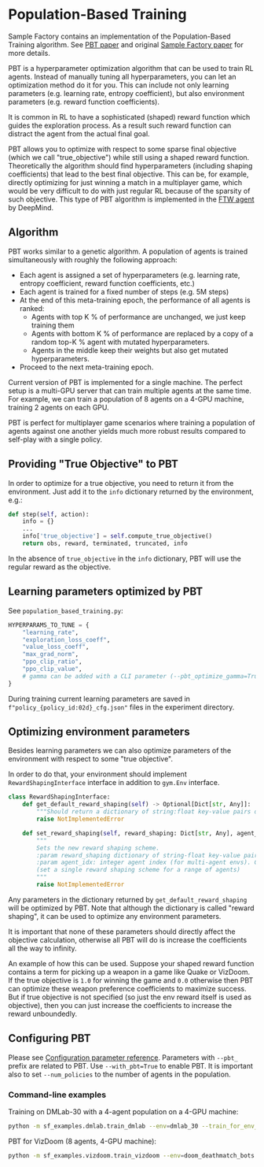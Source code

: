 # Population-Based Training

Sample Factory contains an implementation of the Population-Based Training algorithm.
See [PBT paper](https://arxiv.org/abs/1711.09846) and original [Sample Factory paper](https://arxiv.org/abs/2006.11751) for more details.

PBT is a hyperparameter optimization algorithm that can be used to train RL agents.
Instead of manually tuning all hyperparameters, you can let an optimization method do it for you. This can include 
not only learning parameters (e.g. learning rate, entropy coefficient), but also environment parameters (e.g. reward function coefficients).

It is common in RL to have a sophisticated (shaped) reward function which guides the exploration process.
As a result such reward function can distract the agent from the actual final goal.

PBT allows you to optimize with respect to some sparse final objective (which we call "true_objective") while still using a shaped reward function.
Theoretically the algorithm should find hyperparameters (including shaping coefficients) that lead to the best final objective.
This can be, for example, directly optimizing for just winning a match in a multiplayer game, which would be very difficult to do with just regular RL because of
the sparsity of such objective.
This type of PBT algorithm is implemented in the [FTW agent](https://www.deepmind.com/blog/capture-the-flag-the-emergence-of-complex-cooperative-agents) by DeepMind.

## Algorithm

PBT works similar to a genetic algorithm. A population of agents is trained simultaneously with roughly the following approach:

* Each agent is assigned a set of hyperparameters (e.g. learning rate, entropy coefficient, reward function coefficients, etc.)
* Each agent is trained for a fixed number of steps (e.g. 5M steps)
* At the end of this meta-training epoch, the performance of all agents is ranked:
  * Agents with top K % of performance are unchanged, we just keep training them
  * Agents with bottom K % of performance are replaced by a copy of a random top-K % agent with mutated hyperparameters.
  * Agents in the middle keep their weights but also get mutated hyperparameters.
* Proceed to the next meta-training epoch.

Current version of PBT is implemented for a single machine. The perfect setup is a multi-GPU server that can train multiple agents at the same time.
For example, we can train a population of 8 agents on a 4-GPU machine, training 2 agents on each GPU.

PBT is perfect for multiplayer game scenarios where training a population of agents against one another
yields much more robust results compared to self-play with a single policy.

## Providing "True Objective" to PBT

In order to optimize for a true objective, you need to return it from the environment.
Just add it to the `info` dictionary returned by the environment, e.g.:

```python
def step(self, action):
    info = {}
    ...
    info['true_objective'] = self.compute_true_objective()
    return obs, reward, terminated, truncated, info
```

In the absence of `true_objective` in the `info` dictionary, PBT will use the regular reward as the objective.

## Learning parameters optimized by PBT

See `population_based_training.py`:

```python
HYPERPARAMS_TO_TUNE = {
    "learning_rate",
    "exploration_loss_coeff",
    "value_loss_coeff",
    "max_grad_norm",
    "ppo_clip_ratio",
    "ppo_clip_value",
    # gamma can be added with a CLI parameter (--pbt_optimize_gamma=True)
}
```

During training current learning parameters are saved in `f"policy_{policy_id:02d}_cfg.json"` files in the experiment directory.

## Optimizing environment parameters

Besides learning parameters we can also optimize parameters of the environment with respect to some "true objective".

In order to do that, your environment should implement `RewardShapingInterface` interface in addition to `gym.Env` interface.

```python
class RewardShapingInterface:
    def get_default_reward_shaping(self) -> Optional[Dict[str, Any]]:
        """Should return a dictionary of string:float key-value pairs defining the current reward shaping scheme."""
        raise NotImplementedError

    def set_reward_shaping(self, reward_shaping: Dict[str, Any], agent_idx: int | slice) -> None:
        """
        Sets the new reward shaping scheme.
        :param reward_shaping dictionary of string-float key-value pairs
        :param agent_idx: integer agent index (for multi-agent envs). Can be a slice if we're training in batched mode
        (set a single reward shaping scheme for a range of agents)
        """
        raise NotImplementedError
```

Any parameters in the dictionary returned by `get_default_reward_shaping` will be optimized by PBT.
Note that although the dictionary is called "reward shaping", it can be used to optimize any environment parameters.

It is important that none of these parameters should directly affect the objective calculation, otherwise
all PBT will do is increase the coefficients all the way to infinity.

An example of how this can be used. Suppose your shaped reward function contains a term for picking up a weapon in a game like Quake or VizDoom.
If the true objective is `1.0` for winning the game and `0.0` otherwise then PBT can optimize these weapon preference coefficients to maximize success.
But if true objective is not specified (so just the env reward itself is used as objective), then you can just increase
the coefficients to increase the reward unboundedly.

## Configuring PBT

Please see [Configuration parameter reference](../02-configuration/cfg-params.md). Parameters with `--pbt_` prefix are related to PBT.
Use `--with_pbt=True` to enable PBT. It is important also to set `--num_policies` to the number of agents in the population.

### Command-line examples

Training on DMLab-30 with a 4-agent population on a 4-GPU machine:

```bash
python -m sf_examples.dmlab.train_dmlab --env=dmlab_30 --train_for_env_steps=10000000000 --algo=APPO --gamma=0.99 --use_rnn=True --num_workers=90 --num_envs_per_worker=12 --num_epochs=1 --rollout=32 --recurrence=32 --batch_size=2048 --benchmark=False --max_grad_norm=0.0 --dmlab_renderer=software --decorrelate_experience_max_seconds=120 --reset_timeout_seconds=300 --encoder_conv_architecture=resnet_impala --encoder_conv_mlp_layers=512 --nonlinearity=relu --rnn_type=lstm --dmlab_extended_action_set=True --num_policies=4 --pbt_replace_reward_gap=0.05 --pbt_replace_reward_gap_absolute=5.0 --pbt_period_env_steps=10000000 --pbt_start_mutation=100000000 --with_pbt=True --experiment=dmlab_30_resnet_4pbt_w90_v12 --dmlab_one_task_per_worker=True --set_workers_cpu_affinity=True --max_policy_lag=35 --pbt_target_objective=dmlab_target_objective --dmlab30_dataset=~/datasets/brady_konkle_oliva2008 --dmlab_use_level_cache=True --dmlab_level_cache_path=/home/user/dmlab_cache
```

PBT for VizDoom (8 agents, 4-GPU machine):

```bash
python -m sf_examples.vizdoom.train_vizdoom --env=doom_deathmatch_bots --train_for_seconds=3600000 --algo=APPO --use_rnn=True --gamma=0.995 --env_frameskip=2 --num_workers=80 --num_envs_per_worker=24 --num_policies=8 --batch_size=2048 --res_w=128 --res_h=72 --wide_aspect_ratio=False --with_pbt=True --pbt_period_env_steps=5000000 --experiment=doom_deathmatch_bots
```
